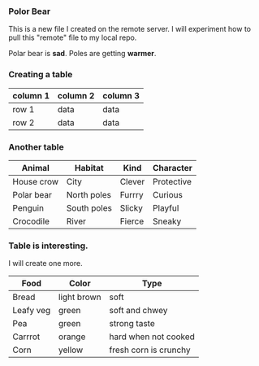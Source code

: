 ### Polor Bear
This is a new file I created on the remote server.
I will experiment how to pull this "remote" file to my local repo.

Polar bear is **sad**. Poles are getting **warmer**.

### Creating a table

| column 1 | column 2 | column 3 |
| --- | --- | --- |
| row 1 | data | data |
| row 2 | data | data |

### Another table

| Animal | Habitat | Kind | Character |
| --- | --- | --- | --- |
| House crow | City | Clever | Protective |
| Polar bear | North poles | Furrry | Curious |
| Penguin | South poles | Slicky | Playful |
| Crocodile | River | Fierce | Sneaky |

### Table is interesting.
I will create one more.

| Food | Color | Type |
| --- | --- | --- |
| Bread | light brown | soft |
| Leafy veg | green | soft and chwey |
| Pea | green | strong taste |
| Carrrot | orange | hard when not cooked |
| Corn | yellow | fresh corn is crunchy |
